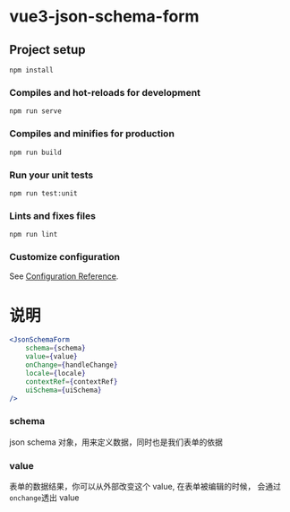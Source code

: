 # vue3-json-schema-form

## Project setup

```
npm install
```

### Compiles and hot-reloads for development

```
npm run serve
```

### Compiles and minifies for production

```
npm run build
```

### Run your unit tests

```
npm run test:unit
```

### Lints and fixes files

```
npm run lint
```

### Customize configuration

See [Configuration Reference](https://cli.vuejs.org/config/).

# 说明

```jsx
<JsonSchemaForm
    schema={schema}
    value={value}
    onChange={handleChange}
    locale={locale}
    contextRef={contextRef}
    uiSchema={uiSchema}
/>
```

### schema

json schema 对象，用来定义数据，同时也是我们表单的依据

### value

表单的数据结果，你可以从外部改变这个 value, 在表单被编辑的时候， 会通过`onchange`透出 value
